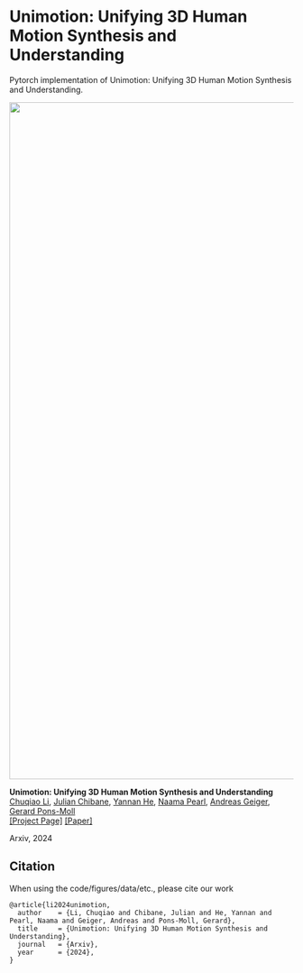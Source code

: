 # Unimotion: Unifying 3D Human Motion Synthesis and Understanding
Pytorch implementation of Unimotion: Unifying 3D Human Motion Synthesis and Understanding.

<img src='https://github.com/Coral79/uni-motion/blob/main/assets/teaser.png' width=1200> 

**Unimotion: Unifying 3D Human Motion Synthesis and Understanding** <br>
[Chuqiao Li](https://virtualhumans.mpi-inf.mpg.de/people/Li.html), [Julian Chibane](https://virtualhumans.mpi-inf.mpg.de/people/Chibane.html), [Yannan He](https://virtualhumans.mpi-inf.mpg.de/people/He.html), [Naama Pearl](https://naamapearl.github.io/), [Andreas Geiger](https://www.cvlibs.net/), [Gerard Pons-Moll](https://virtualhumans.mpi-inf.mpg.de/people/pons-moll.html) <br>
[[Project Page]](https://coral79.github.io/uni-motion/) [[Paper]](http://arxiv.org/abs/2409.15904)

Arxiv, 2024


## Citation

When using the code/figures/data/etc., please cite our work
```
@article{li2024unimotion,
  author    = {Li, Chuqiao and Chibane, Julian and He, Yannan and Pearl, Naama and Geiger, Andreas and Pons-Moll, Gerard},
  title     = {Unimotion: Unifying 3D Human Motion Synthesis and Understanding},
  journal   = {Arxiv},
  year      = {2024},
}
```
